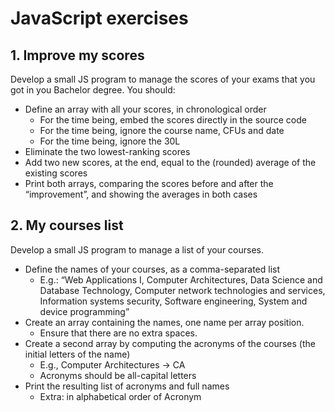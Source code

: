 # JavaScript exercises

## 1. Improve my scores

Develop a small JS program to manage the scores of your exams that you got in you Bachelor degree. You should:
- Define an array with all your scores, in chronological order
  - For the time being, embed the scores directly in the source code
  - For the time being, ignore the course name, CFUs and date
  - For the time being, ignore the 30L
- Eliminate the two lowest-ranking scores
- Add two new scores, at the end, equal to the (rounded) average of the existing scores
-  Print both arrays, comparing the scores before and after the “improvement”, and showing the averages in both cases

## 2. My courses list

Develop a small JS program to manage a list of your courses.
- Define the names of your courses, as a comma-separated list
  - E.g.: “Web Applications I, Computer Architectures, Data Science and Database Technology, Computer network technologies and services, Information systems security, Software engineering, System and device programming”
- Create an array containing the names, one name per array position.
  - Ensure that there are no extra spaces.
- Create a second array by computing the acronyms of the courses (the initial letters of the name)
  - E.g., Computer Architectures -> CA
  - Acronyms should be all-capital letters
- Print the resulting list of acronyms and full names
  - Extra: in alphabetical order of Acronym
